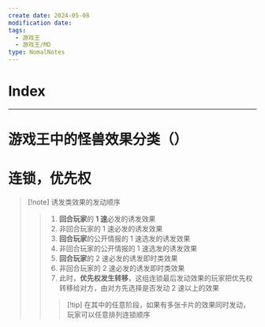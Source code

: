 ```yaml
---
create date: 2024-05-08
modification date: 
tags:
  - 游戏王
  - 游戏王/MD
type: NomalNotes
---
```


# Index

---
# 游戏王中的怪兽效果分类（）

# 连锁，优先权
>[!note] 诱发类效果的发动顺序
>>1. **回合玩家**的 **1 速**必发的诱发效果
>>2. 非回合玩家的 1 速必发的诱发效果
>>3. **回合玩家**的公开情报的 1 速选发的诱发效果
>>4. 非回合玩家的公开情报的 1 速选发的诱发效果
>>5. **回合玩家**的 2 速必发的诱发即时类效果
>>6. 非回合玩家的 2 速必发的诱发即时类效果
>>7. 此时，**优先权发生转移**，这组连锁最后发动效果的玩家把优先权转移给对方，由对方先选择是否发动 2 速以上的效果
>>>[!tip] 在其中的任意阶段，如果有多张卡片的效果同时发动，玩家可以任意排列连锁顺序


